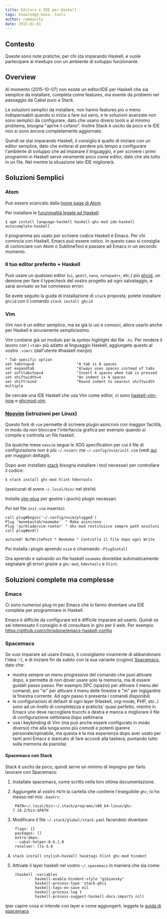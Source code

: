 ```yaml
---
title: Editors e IDE per Haskell
tags: knowledge-base, tools
author: community
date: 2015-01-01
---
```


## Contesto

Queste sono note pratiche, per chi sta imparando Haskell, e vuole partecipare ai meetups con un ambiente di sviluppo funzionante. 

## Overview

Al momento (2015-10-07) non esiste un editor/IDE per Haskell che sia semplice da installare, completa come features, ma esente da problemi nel passaggio da Cabal puro a Stack.

Le soluzioni semplici da installare, non hanno features più o meno indispensabili quando si inizia a fare sul serio, e le soluzioni avanzate non sono semplici da configurare, dato che usano diversi tools e al minimo problema, bisogna "aprire il cofano". Inoltre Stack è uscito da poco e le IDE non si sono ancora completamente aggiornate.

Quindi se stai imparando Haskell, il consiglio è quello di iniziare con un editor semplice, dato che eviterai di perdere più tempo a configurare l'ambiente di sviluppo che ad imparare il linguaggio, e per scrivere i primi programmi in Haskell serve veramente poco come editor, dato che sta tutto in un file. Nel mentre la situazione lato IDE migliorerà.
<!--more-->

## Soluzioni Semplici

### Atom

Può essere scaricato dalla [home page di Atom](https://atom.io)

Per installare le [funzionalità legate ad Haskell](https://atom.io/packages/ide-haskell):

    $ apm install language-haskell haskell-ghc-mod ide-haskell autocomplete-haskell

Il programma più usato per scrivere codice Haskell è Emacs. Per chi comincia con Haskell, Emacs può essere ostico.
In questo caso si consiglia di cominciare con Atom o SublimeText e passare ad Emacs in un secondo momento.

### Il tuo editor preferito + Haskell

Puoi usare un qualsiasi editor (`vi`, `gedit`, `nano`, `notepad++`, etc.) più
[ghcid](https://github.com/ndmitchell/ghcid#readme), un demone per fare il
typecheck del vostro progetto ad ogni salvataggio, e sarai avvisato se hai commesso errori.

Se avete seguito la guida di installazione di `stack` proposta, potete installare `ghcid` con
il comando `stack install ghcid`

### Vim

Vim non è un editor semplice, ma se già lo usi e conosci, allora usarlo anche per Haskell è sicuramente semplicissimo.

Vim contiene già un modulo per la *syntax highlight* dei file `.hs`. Per rendere
il lavoro con i `<tab>` più adatto al linguaggio Haskell, aggiungete questo al
vostro `.vimrc` (dall'utente #haskell merijin)

    " Tab specific option
    set tabstop=8                   "A tab is 8 spaces
    set expandtab                   "Always uses spaces instead of tabs
    set softtabstop=4               "Insert 4 spaces when tab is pressed
    set shiftwidth=4                "An indent is 4 spaces
    set shiftround                  "Round indent to nearest shiftwidth multiple

Se cercate una IDE Haskell che usa Vim come editor, ci sono [haskell-vim-now](https://github.com/begriffs/haskell-vim-now) e
[ghcmod-vim](https://github.com/eagletmt/ghcmod-vim).

### [Neovim](https://neovim.io/) (istruzioni per Linux)

Questo fork di `vim` permette di scrivere plugin asincroni con maggior facilità, in modo da non
bloccare l'interfaccia grafica per esempio quando si compila e controlla un file haskell.

Da qualche mese `neovim` segue le XDG specification per cui il file di configurazione non
è più `~/.nvimrc` ma `~/.config/nvim/init.vim` (vedi [qui](https://github.com/neovim/neovim/wiki/Following-HEAD#20151026)
per maggiori dettagli).

Dopo aver installato [stack](http://docs.haskellstack.org/en/stable/README.html) bisogna installare
i tool necessari per controllare il codice:

    $ stack install ghc-mod hlint hdevtools

(assicurati di avere `~/.local/bin/` nel `$PATH`)

Installa [vim-plug](https://github.com/junegunn/vim-plug) per gestire i (pochi) plugin
necessari.

Poi nel file `init.vim` inserisci:

    call plug#begin('~/.config/nvim/plugged')
    Plug 'benekastah/neomake'  " Make asincrono
    Plug 'airblade/vim-rooter' " Ghc-mod restituisce sempre path assoluti
    call plug#end()

    autocmd! BufWritePost * Neomake " Controlla il file dopo ogni Write

Poi installa i plugin aprendo `nvim` e chiamando `:PlugInstall`

Ora aprendo e salvando un file haskell `neomake` dovrebbe automaticamente segnalare gli errori
grazie a `ghc-mod`, `hdevtools` e `hlint`.

## Soluzioni complete ma complesse

### Emacs

Ci sono numerosi plug-in per Emacs che lo fanno diventare una IDE completa per programmare in Haskell.

Emacs è difficile da configurare ed è difficile imparare ad usarlo. Quindi se sei interessato il consiglio è di consultare in giro per il web. Per esempio https://github.com/chrisdone/emacs-haskell-config 

### Spacemacs 

Se vuoi imparare ad usare Emacs, ti consigliamo vivamente di abbandonare l'idea :-), e di iniziare fin da subito con la sua variante (cugino) [Spacemacs](https://github.com/syl20bnr/spacemacs), dato che:
* mostra sempre un menu progressivo del comando che puoi attivare dopo, e permette di non dover usare solo la memoria, ma di essere guidati passo passo. Per esempio SPC (spazio) per attivare il menu dei comandi, poi "w" per attivare il menu delle finestre e "m" per ingigantire la finestra corrente. Ad ogni passo ti presenta i comandi disponibili
* le configurazioni di default di ogni layer (Haskell, org-mode, PHP, etc..) sono ad un livello di completezza e praticita\` quasi perfetto, mentre in Emacs uno deve raccogliere trucchi a destra e manca e migliorare il file di configurazione settimana dopo settimana
* usa i keybinding di Vim (ma può anche essere configurato in modo diverso) che alla lunga sono più comodi e potenti (parere personale/opinabile, ma questa è la mia esperienza dopo aver usato per tanti anni Emacs e stancato di fare accordi alla tastiera, puntando tutto sulla memoria da pianista)

#### Spacemacs con Stack

Stack è uscito da poco, quindi serve un minimo di impegno per farlo lavorare con Spacemacs:

1) Installate spacemacs, come scritto nella loro ottima documentazione.

2) Aggiungete al vostro `PATH` la cartella che contiene l'eseguibile `ghc`; io ho messo nel mio `.bashrc`:

        PATH=~/.local/bin:~/.stack/programs/x86_64-linux/ghc-7.10.2/bin:$PATH
    
3) Modificare il file `~/.stack/global/stack.yaml` facendolo diventare:

        flags: {}
        packages: []
        extra-deps:
        - cabal-helper-0.6.1.0
        resolver: lts-3.8

4) `stack install stylish-haskell hasktags hlint ghc-mod hindent`

5) Attivate il layer haskell nel vostro `~/.spacemacs` in maniera che sia come:

        (haskell :variables
                 haskell-enable-hindent-style "gibiansky"
                 haskell-process-type 'stack-ghci
                 haskell-tags-on-save nil
                 haskell-process-log t
                 haskell-process-suggest-haskell-docs-imports nil)

(per capire cosa si intende con layer e come aggiungerli, leggete la [guida di spacemacs](https://github.com/syl20bnr/spacemacs)
